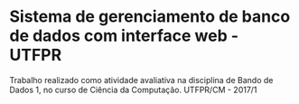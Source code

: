 # Sistema de gerenciamento de banco de dados com interface web - UTFPR
Trabalho realizado como atividade avaliativa na disciplina de Bando de Dados 1, no curso de Ciência da Computação. UTFPR/CM - 2017/1
